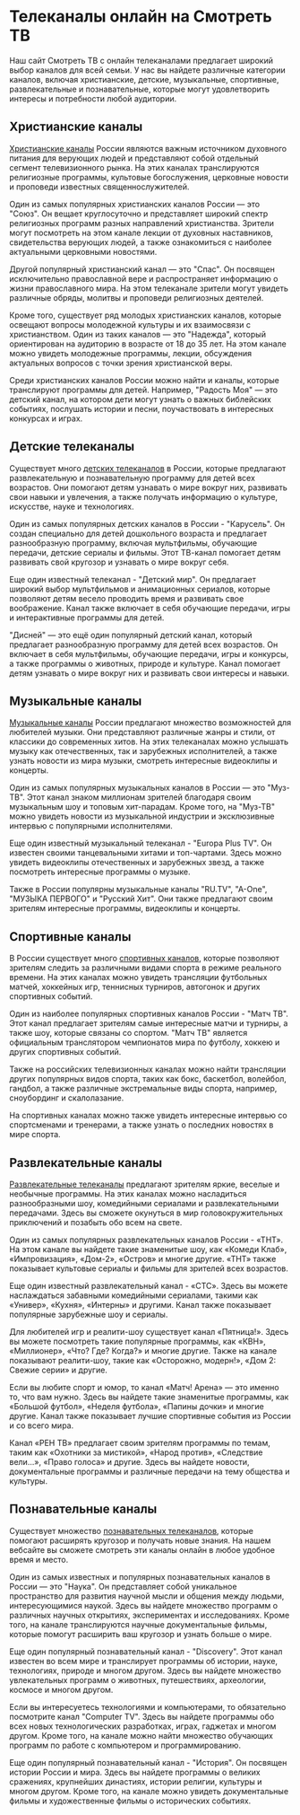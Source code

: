 <h1>Телеканалы онлайн на Смотреть ТВ</h1>
<p>Наш сайт Смотреть ТВ с онлайн телеканалами предлагает широкий выбор каналов для всей семьи. У нас вы найдете различные категории каналов, включая христианские, детские, музыкальные, спортивные, развлекательные и познавательные, которые могут удовлетворить интересы и потребности любой аудитории.</p>
<h2>Христианские каналы</h2>
<p><a rel="dofollow" href="https://smotret.tv/christian/">Христианские каналы</a> России являются важным источником духовного питания для верующих людей и представляют собой отдельный сегмент телевизионного рынка. На этих каналах транслируются религиозные программы, культовые богослужения, церковные новости и проповеди известных священнослужителей.</p>
<p>Один из самых популярных христианских каналов России — это "Союз". Он вещает круглосуточно и представляет широкий спектр религиозных программ разных направлений христианства. Зрители могут посмотреть на этом канале лекции от духовных наставников, свидетельства верующих людей, а также ознакомиться с наиболее актуальными церковными новостями.</p>
<p>Другой популярный христианский канал — это "Спас". Он посвящен исключительно православной вере и распространяет информацию о жизни православного мира. На этом телеканале зрители могут увидеть различные обряды, молитвы и проповеди религиозных деятелей.</p>
<p>Кроме того, существует ряд молодых христианских каналов, которые освещают вопросы молодежной культуры и их взаимосвязи с христианством. Один из таких каналов — это "Надежда", который ориентирован на аудиторию в возрасте от 18 до 35 лет. На этом канале можно увидеть молодежные программы, лекции, обсуждения актуальных вопросов с точки зрения христианской веры.</p>
<p>Среди христианских каналов России можно найти и каналы, которые транслируют программы для детей. Например, "Радость Моя" — это детский канал, на котором дети могут узнать о важных библейских событиях, послушать истории и песни, поучаствовать в интересных конкурсах и играх.</p>
<h2>Детские телеканалы</h2>
<p>Существует много <a href=https://smotret.tv/detskie/>детских телеканалов</a> в России, которые предлагают развлекательную и познавательную программу для детей всех возрастов. Они помогают детям узнавать о мире вокруг них, развивать свои навыки и увлечения, а также получать информацию о культуре, искусстве, науке и технологиях.</p>
<p>Один из самых популярных детских каналов в России - "Карусель". Он создан специально для детей дошкольного возраста и предлагает разнообразную программу, включая мультфильмы, обучающие передачи, детские сериалы и фильмы. Этот ТВ-канал помогает детям развивать свой кругозор и узнавать о мире вокруг себя.</p>
<p>Еще один известный телеканал - "Детский мир". Он предлагает широкий выбор мультфильмов и анимационных сериалов, которые позволяют детям весело проводить время и развивать свое воображение. Канал также включает в себя обучающие передачи, игры и интерактивные программы для детей.</p>
<p>"Дисней" — это ещё один популярный детский канал, который предлагает разнообразную программу для детей всех возрастов. Он включает в себя мультфильмы, обучающие передачи, игры и конкурсы, а также программы о животных, природе и культуре. Канал помогает детям узнавать о мире вокруг них и развивать свои интересы и навыки.</p>
<h2>Музыкальные каналы</h2>
<p><a href=https://smotret.tv/music/>Музыкальные каналы</a> России предлагают множество возможностей для любителей музыки. Они представляют различные жанры и стили, от классики до современных хитов. На этих телеканалах можно услышать музыку как отечественных, так и зарубежных исполнителей, а также узнать новости из мира музыки, смотреть интересные видеоклипы и концерты.</p>
<p>Один из самых популярных музыкальных каналов в России — это "Муз-ТВ". Этот канал знаком миллионам зрителей благодаря своим музыкальным шоу и топовым хит-парадам. Кроме того, на "Муз-ТВ" можно увидеть новости из музыкальной индустрии и эксклюзивные интервью с популярными исполнителями.</p>
<p>Еще один известный музыкальный телеканал - "Europa Plus TV". Он известен своими танцевальными хитами и топ-чартами. Здесь можно увидеть видеоклипы отечественных и зарубежных звезд, а также посмотреть интересные программы о музыке.</p>
<p>Также в России популярны музыкальные каналы "RU.TV", "A-One", "МУЗЫКА ПЕРВОГО" и "Русский Хит". Они также предлагают своим зрителям интересные программы, видеоклипы и концерты.</p>
<h2>Спортивные каналы</h2>
<p>В России существует много <a href=https://smotret.tv/sport/>спортивных каналов</a>, которые позволяют зрителям следить за различными видами спорта в режиме реального времени. На этих каналах можно увидеть трансляции футбольных матчей, хоккейных игр, теннисных турниров, автогонок и других спортивных событий.</p>
<p>Один из наиболее популярных спортивных каналов России - "Матч ТВ". Этот канал предлагает зрителям самые интересные матчи и турниры, а также шоу, которые связаны со спортом. "Матч ТВ" является официальным транслятором чемпионатов мира по футболу, хоккею и других спортивных событий.</p>
<p>Также на российских телевизионных каналах можно найти трансляции других популярных видов спорта, таких как бокс, баскетбол, волейбол, гандбол, а также различные экстремальные виды спорта, например, сноубординг и скалолазание.</p>
<p>На спортивных каналах можно также увидеть интересные интервью со спортсменами и тренерами, а также узнать о последних новостях в мире спорта.</p>
<h2>Развлекательные каналы</h2>
<p><a href=https://smotret.tv/razvlekatelnye/>Развлекательные телеканалы</a> предлагают зрителям яркие, веселые и необычные программы. На этих каналах можно насладиться разнообразными шоу, комедийными сериалами и развлекательными передачами. Здесь вы сможете окунуться в мир головокружительных приключений и позабыть обо всем на свете.</p>
<p>Один из самых популярных развлекательных каналов России - «ТНТ». На этом канале вы найдете такие знаменитые шоу, как «Комеди Клаб», «Импровизация», «Дом-2», «Остров» и многие другие. «ТНТ» также показывает культовые сериалы и фильмы для зрителей всех возрастов.</p>
<p>Еще один известный развлекательный канал - «СТС». Здесь вы можете наслаждаться забавными комедийными сериалами, такими как «Универ», «Кухня», «Интерны» и другими. Канал также показывает популярные зарубежные шоу и сериалы.</p>
<p>Для любителей игр и реалити-шоу существует канал «Пятница!». Здесь вы можете посмотреть такие популярные программы, как «КВН», «Миллионер», «Что? Где? Когда?» и многие другие. Также на канале показывают реалити-шоу, такие как «Осторожно, модерн!», «Дом 2: Свежие серии» и другие.</p>
<p>Если вы любите спорт и юмор, то канал «Матч! Арена» — это именно то, что вам нужно. Здесь вы найдете такие знаменитые программы, как «Большой футбол», «Неделя футбола», «Папины дочки» и многие другие. Канал также показывает лучшие спортивные события из России и со всего мира.</p>
<p>Канал «РЕН ТВ» предлагает своим зрителям программы по темам, таким как «Охотники за мистикой», «Народ против», «Следствие вели...», «Право голоса» и другие. Здесь вы найдете новости, документальные программы и различные передачи на тему общества и культуры.</p>
<h2>Познавательные каналы</h2>
<p>Существует множество <a href=https://smotret.tv/poznavatelnye/>познавательных телеканалов</a>, которые помогают расширять кругозор и получать новые знания. На нашем вебсайте вы сможете смотреть эти каналы онлайн в любое удобное время и место.</p>
<p>Один из самых известных и популярных познавательных каналов в России — это "Наука". Он представляет собой уникальное пространство для развития научной мысли и общения между людьми, интересующимися наукой. Здесь вы найдете множество программ о различных научных открытиях, экспериментах и исследованиях. Кроме того, на канале транслируются научные документальные фильмы, которые помогут расширить ваш кругозор и узнать больше о мире.</p>
<p>Еще один популярный познавательный канал - "Discovery". Этот канал известен во всем мире и транслирует программы об истории, науке, технологиях, природе и многом другом. Здесь вы найдете множество увлекательных программ о животных, путешествиях, археологии, космосе и многом другом.</p>
<p>Если вы интересуетесь технологиями и компьютерами, то обязательно посмотрите канал "Computer TV". Здесь вы найдете программы обо всех новых технологических разработках, играх, гаджетах и многом другом. Кроме того, на канале можно найти множество обучающих программ по работе с компьютером и программированию.</p>
<p>Еще один популярный познавательный канал - "История". Он посвящен истории России и мира. Здесь вы найдете программы о великих сражениях, крупнейших династиях, истории религии, культуры и многом другом. Кроме того, на канале можно увидеть документальные фильмы и художественные фильмы о исторических событиях.</p>
